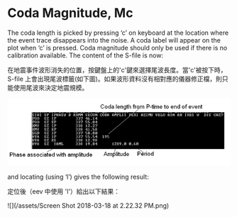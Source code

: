 # Coda Magnitude, Mc

The coda length is picked by pressing ‘c’ on keyboard at the location where the event trace disappears into the noise. A coda label will appear on the plot when ‘c’ is pressed. Coda magnitude should only be used if there is no calibration available. The content of the S-file is now:

在地震事件波形消失的位置，按鍵盤上的'c'鍵來選擇尾波長度。當'c'被按下時，S-file 上會出現尾波標籤\(如下圖\)。如果波形資料沒有相對應的儀器修正檔，則只能使用尾波來決定地震規模。

![](/assets/seisan-tutorial-028.png)

and locating \(using ‘l’\) gives the following result:

定位後（eev 中使用 'l'）給出以下結果：

![](/assets/Screen Shot 2018-03-18 at 2.22.32 PM.png)

